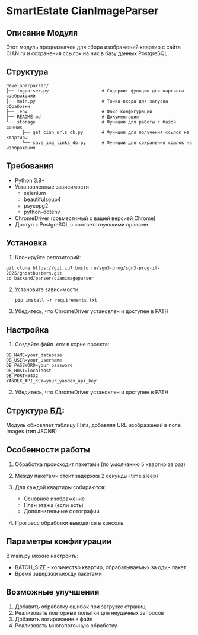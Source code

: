 # SmartEstate CianImageParser
## Описание Модуля
Этот модуль предназначен для сбора изображений квартир с сайта CIAN.ru и сохранения ссылок на них в базу данных PostgreSQL.

## Структура
```
developerparser/
├── imgparser.py                    # Содержит функцию для парсинга изображений
├── main.py                         # Точка входа для запуска обработки
├── .env                            # Файл конфигурации
├── README.md                       # Документация
└── storage                         # Функции для работы с базой данных
      ├── get_cian_urls_db.py       # Функции для получения ссылок на квартиры 
      └── save_img_links_db.py      # Функции для сохранения ссылок на изображения
```
## Требования
- Python 3.8+
- Установленные зависимости
  - selenium 
  - beautifulsoup4 
  - psycopg2
  - python-dotenv
- ChromeDriver (совместимый с вашей версией Chrome)
- Доступ к PostgreSQL с соответствующими правами



##  Установка
1. Клонируйте репозиторий:
```commandline
git clone https://git.iu7.bmstu.ru/sgn3-prog/sgn3-prog-it-2025/ghostbusters.git
cd backend/parser/cianimageparser
```

2. Установите зависимости:

    ```pip install -r requirements.txt```

3. Убедитесь, что ChromeDriver установлен и доступен в PATH

## Настройка
1. Создайте файл .env в корне проекта:
```
DB_NAME=your_database
DB_USER=your_username
DB_PASSWORD=your_password
DB_HOST=localhost
DB_PORT=5432
YANDEX_API_KEY=your_yandex_api_key
```
2. Убедитесь, что ChromeDriver установлен и доступен в PATH

## Структура БД:

Модуль обновляет таблицу Flats, добавляя URL изображений в поле Images (тип JSONB)

## Особенности работы
1. Обработка происходит пакетами (по умолчанию 5 квартир за раз)

2. Между пакетами стоит задержка 2 секунды (time.sleep)

3. Для каждой квартиры собираются:

   - Основное изображение 
   - План этажа (если есть)
   - Дополнительные фотографии

4. Прогресс обработки выводится в консоль

## Параметры конфигурации
В main.py можно настроить:
- BATCH_SIZE - количество квартир, обрабатываемых за один пакет 
- Время задержки между пакетами



## Возможные улучшения
1. Добавить обработку ошибок при загрузке страниц
2. Реализовать повторные попытки для неудачных запросов
3. Добавить логирование в файл
4. Реализовать многопоточную обработку



